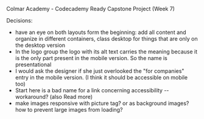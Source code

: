 Colmar Academy - Codecademy Ready Capstone Project (Week 7)

Decisions:
- have an eye on both layouts form the beginning: add all content and organize in different containers, class desktop for things that are only on the desktop version
- In the logo group the logo with its alt text carries the meaning because it is the only part present in the mobile version. So the name is presentational
- I would ask the designer if she just overlooked the "for companies" entry in the mobile version. (I think it should be accessible on mobile too)
- Start here is a bad name for a link concerning accessibility -- workaround? (also Read more)
- make images responsive with picture tag? or as background images?
  how to prevent large images from loading?
